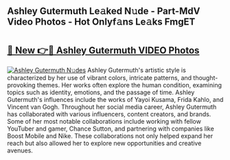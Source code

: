 ## Ashley Gutermuth Le𝚊ked N𝚞de - Part-MdV Video Photos - Hot Onlyf𝚊ns Le𝚊ks FmgET

# <h2><a href="http://ab75491.deff.icu/?id=Ashley+Gutermuth">🔗 New 👉🔴 Ashley Gutermuth VIDEO Photos</a></h2>

[![Ashley Gutermuth N𝚞des](https://i.imgur.com/rIISA9y.gif)](http://ab75491.deff.icu/?id=Ashley+Gutermuth)
Ashley Gutermuth's artistic style is characterized by her use of vibrant colors, intricate patterns, and thought-provoking themes. Her works often explore the human condition, examining topics such as identity, emotions, and the passage of time. Ashley Gutermuth's influences include the works of Yayoi Kusama, Frida Kahlo, and Vincent van Gogh. Throughout her social media career, Ashley Gutermuth has collaborated with various influencers, content creators, and brands. Some of her most notable collaborations include working with fellow YouTuber and gamer, Chance Sutton, and partnering with companies like Boost Mobile and Nike. These collaborations not only helped expand her reach but also allowed her to explore new opportunities and creative avenues.
